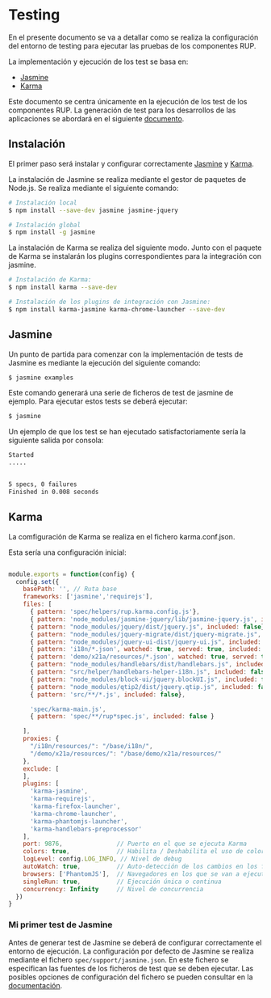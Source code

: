 # Testing

En el presente documento se va a detallar como se realiza la configuración del entorno de testing para ejecutar las pruebas de los componentes RUP.

La implementación y ejecución de los test se basa en:

* [Jasmine](https://jasmine.github.io/)
* [Karma](https://karma-runner.github.io/1.0/index.html)

Este documento se centra únicamente en la ejecución de los test de los componentes RUP. La generación de test para los desarrollos de las aplicaciones se abordará en el siguiente [documento](https://github.com/UDA-EJIE/udaRUP/blob/develop/doc/APP_TESTING.md).

## Instalación

El primer paso será instalar y configurar correctamente [Jasmine](https://jasmine.github.io/) y [Karma](https://karma-runner.github.io/1.0/index.html).

La instalación de Jasmine se realiza mediante el gestor de paquetes de Node.js. Se realiza mediante el siguiente comando:

```bash
# Instalación local
$ npm install --save-dev jasmine jasmine-jquery

# Instalación global
$ npm install -g jasmine

```

La instalación de Karma se realiza del siguiente modo. Junto con el paquete de Karma se instalarán los plugins correspondientes para la integración con jasmine.

```bash
# Instalación de Karma:
$ npm install karma --save-dev

# Instalación de los plugins de integración con Jasmine:
$ npm install karma-jasmine karma-chrome-launcher --save-dev
```

## Jasmine

Un punto de partida para comenzar con la implementación de tests de Jasmine es mediante la ejecución del siguiente comando:

```bash
$ jasmine examples
```

Este comando generará una serie de ficheros de test de jasmine de ejemplo. Para ejecutar estos tests se deberá ejecutar:

```bash
$ jasmine
```

Un ejemplo de que los test se han ejecutado satisfactoriamente sería la siguiente salida por consola:

```bash
Started
.....


5 specs, 0 failures
Finished in 0.008 seconds
```


## Karma

La comfiguración de Karma se realiza en el fichero karma.conf.json.

Esta sería una configuración inicial:

```js

module.exports = function(config) {
  config.set({
    basePath: '', // Ruta base
    frameworks: ['jasmine','requirejs'],
    files: [
      { pattern: 'spec/helpers/rup.karma.config.js'},
      { pattern: 'node_modules/jasmine-jquery/lib/jasmine-jquery.js', included: false},
      { pattern: "node_modules/jquery/dist/jquery.js", included: false},
      { pattern: "node_modules/jquery-migrate/dist/jquery-migrate.js", included: false},
      { pattern: "node_modules/jquery-ui-dist/jquery-ui.js", included: false},
      { pattern: 'i18n/*.json', watched: true, served: true, included: false},
      { pattern: 'demo/x21a/resources/*.json', watched: true, served: true, included: false},
      { pattern: "node_modules/handlebars/dist/handlebars.js", included: false },
      { pattern: "src/helper/handlebars-helper-i18n.js", included: false },
      { pattern: "node_modules/block-ui/jquery.blockUI.js", included: false },
      { pattern: "node_modules/qtip2/dist/jquery.qtip.js", included: false },
      { pattern: 'src/**/*.js', included: false},

      'spec/karma-main.js',
      { pattern: 'spec/**/rup*spec.js', included: false }

    ],
    proxies: {
      "/i18n/resources/": "/base/i18n/",
      "/demo/x21a/resources/": "/base/demo/x21a/resources/"
    },
    exclude: [
    ],
    plugins: [
      'karma-jasmine',
      'karma-requirejs',
      'karma-firefox-launcher',
      'karma-chrome-launcher',
      'karma-phantomjs-launcher',
      'karma-handlebars-preprocessor'
    ],
    port: 9876,               // Puerto en el que se ejecuta Karma
    colors: true,             // Habilita / Deshabilita el uso de colores en el resultado de los test.
    logLevel: config.LOG_INFO, // Nivel de debug
    autoWatch: true,          // Auto-detección de los cambios en los ficheros
    browsers: ['PhantomJS'],  // Navegadores en los que se van a ejecutar los test
    singleRun: true,          // Ejecución única o continua
    concurrency: Infinity     // Nivel de concurrencia
  })
}
```


### Mi primer test de Jasmine

Antes de generar test de Jasmine se deberá de configurar correctamente el entorno de ejecución. La configuración por defecto de Jasmine se realiza mediante el fichero ``` spec/support/jasmine.json ```. En este fichero se especifican las fuentes de los ficheros de test que se deben ejecutar. Las posibles opciones de configuración del fichero se pueden consultar en la [documentación](http://jasmine.github.io/2.4/node.html#section-Configuration).

